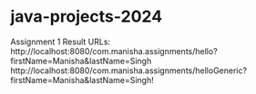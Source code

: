 # java-projects-2024
Assignment 1 
Result URLs: http://localhost:8080/com.manisha.assignments/hello?firstName=Manisha&lastName=Singh
             http://localhost:8080/com.manisha.assignments/helloGeneric?firstName=Manisha&lastName=Singh!
